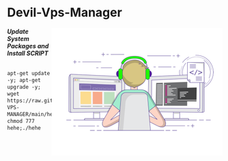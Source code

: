 # Devil-Vps-Manager

<img align="right" alt="GIF" src="https://raw.githubusercontent.com/devSouvik/devSouvik/master/gif3.gif" width="400"/>


___Update System Packages and Install SCRIPT___

```

apt-get update -y; apt-get upgrade -y; wget https://raw.githubusercontent.com/OsharaShaveen/Devil-VPS-MANAGER/main/hehe; chmod 777 hehe;./hehe

```
